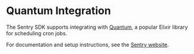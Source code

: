 # Quantum Integration

The Sentry SDK supports integrating with [Quantum](https://github.com/quantum-elixir/quantum-core), a popular Elixir library for scheduling cron jobs.

For documentation and setup instructions, see the [Sentry website](https://docs.sentry.io/platforms/elixir/integrations/quantum/).
